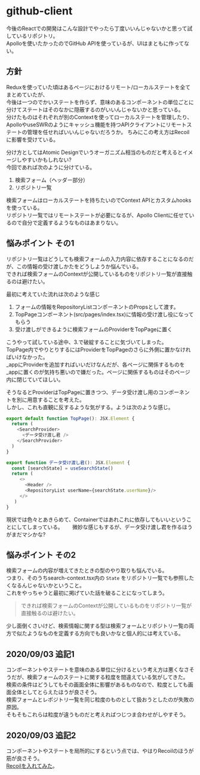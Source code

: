 # github-client
今後のReactでの開発はこんな設計でやったら丁度いいんじゃないかと思って試しているリポジトリ。  
Apolloを使いたかったのでGitHub APIを使っているが、UIはまともに作ってない。  

## 方針
Reduxを使っていた頃はあるページにおけるリモート/ローカルステートを全てまとめていたが、  
今後は一つのでかいステートを作らず、意味のあるコンポーネントの単位ごとに分けてステートはそのなかに隠蔽するのがいいんじゃないかと思っている。    
分けたものはそれぞれが別のContextを使ってローカルステートを管理したり、ApolloやuseSWRのようにキャッシュ機能を持つAPIクライアントにリモートステートの管理を任せればいいんじゃないだろうか。
ちみにこの考え方はRecoilに影響を受けている。  

分け方としてはAtomic Designでいうオーガニズム相当のものだと考えるとイメージしやすいかもしれない?  
今回であれば次のように分けている。
1. 検索フォーム（ヘッダー部分）
2. リポジトリ一覧

検索フォームはローカルステートを持ちたいのでContext APIとカスタムhooksを使っている。  
リポジトリ一覧ではリモートステートが必要になるが、Apollo Clientに任せているので自分で定義するようなものはあまりない。  

## 悩みポイント その1
リポジトリ一覧はどうしても検索フォームの入力内容に依存することになるのだが、この情報の受け渡しかたをどうしようか悩んでいる。  
できれば検索フォームのContextが公開しているものをリポジトリ一覧が直接触るのは避けたい。  

最初に考えていた流れは次のような感じ
1. フォームの情報をRepositoryListコンポーネントのPropsとして渡す。  
2. TopPageコンポーネント(src/pages/index.tsx)に情報の受け渡し役になってもらう
3. 受け渡しができるように検索フォームのProviderをTopPageに置く

こうやって試している途中、3.で破綻することに気づいてしまった。  
TopPage内でやりとりするにはProviderをTopPageのさらに外側に置かなければいけなかった。  
_appにProviderを追加すればいいだけなんだが、各ページに関係するものを_appに置くのが気持ち悪いので嫌だった。ページに関係するものはそのページ内に閉じていてほしい。

そうなるとProviderはTopPageに置きつつ、データ受け渡し用のコンポーネントを別に用意することを考えた。  
しかし、これも直観に反するような気がする。ようは次のような感じ。  

```typescript jsx
export default function TopPage(): JSX.Element {
  return (
    <SearchProvider>
      <データ受け渡し君 />
    </SearchProvider>
  )
}

export function データ受け渡し君(): JSX.Element {
  const [searchState] = useSearchState()
  return (
     <>
       <Header />
       <RepositoryList userName={searchState.userName}/>
     </>
   )
}
```

現状では色々とあきらめて、Containerではあれこれに依存してもいいということにしてしまっている。　　
微妙な感じもするが、データ受け渡し君を作るほうがまだマシかな?  

## 悩みポイント その2
検索フォームの内容が増えてきたときの型のやり取りも悩んでいる。  
つまり、そのうちsearch-context.tsx内の `State` をリポジトリ一覧でも参照したくなるんじゃないかということ。  
これをやっちゃうと最初に掲げていた話を破ることになってしまう。
> できれば検索フォームのContextが公開しているものをリポジトリ一覧が直接触るのは避けたい。
  
少し面倒くさいけど、検索情報に関する型は検索フォームとリポジトリ一覧の両方で似たようなものを定義する方向でも良いかなと個人的には考えている。

## 2020/09/03 追記1
コンポーネントやステートを意味のある単位に分けるという考え方は悪くなさそうだが、検索フォームのステートに関する粒度を間違えている気がしてきた。    
検索の条件はどうしてもその画面全体に影響があるものなので、粒度としても画面全体としてとらえたほうが良さそう。    
検索フォームとレポジトリ一覧を同じ粒度のものとして扱おうとしたのが失敗の原因。  
そもそもこれらは粒度が違うものだと考えればつじつま合わせがしやすそう。

## 2020/09/03 追記2
コンポーネントやステートを局所的にするという点では、やはりRecoilのほうが筋が良さそう。  
[Recoilを入れてみた](https://github.com/umetsu/github-client/tree/recoil)。
